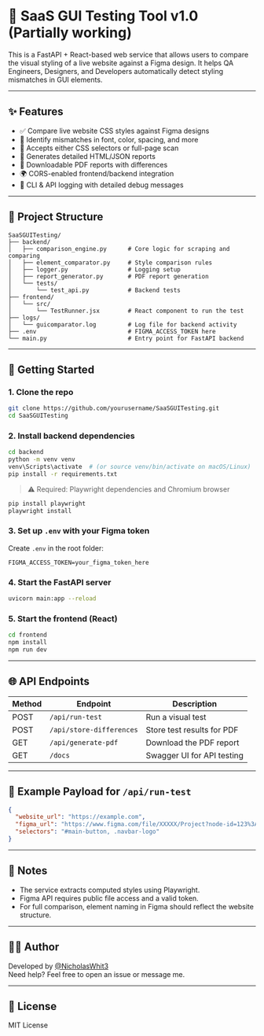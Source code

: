 # 🧪 SaaS GUI Testing Tool v1.0 (Partially working)

This is a FastAPI + React-based web service that allows users to compare the visual styling of a live website against a Figma design. It helps QA Engineers, Designers, and Developers automatically detect styling mismatches in GUI elements.

---

## ✨ Features

- ✅ Compare live website CSS styles against Figma designs
- 🎯 Identify mismatches in font, color, spacing, and more
- 🎨 Accepts either CSS selectors or full-page scan
- 📄 Generates detailed HTML/JSON reports
- 🧾 Downloadable PDF reports with differences
- 🌍 CORS-enabled frontend/backend integration
- 💬 CLI & API logging with detailed debug messages

---

## 📁 Project Structure

```
SaaSGUITesting/
├── backend/
│   ├── comparison_engine.py      # Core logic for scraping and comparing
│   ├── element_comparator.py     # Style comparison rules
│   ├── logger.py                 # Logging setup
│   ├── report_generator.py       # PDF report generation
│   └── tests/
│       └── test_api.py           # Backend tests
├── frontend/
│   └── src/
│       └── TestRunner.jsx        # React component to run the test
├── logs/
│   └── guicomparator.log         # Log file for backend activity
├── .env                          # FIGMA_ACCESS_TOKEN here
└── main.py                       # Entry point for FastAPI backend
```

---

## 🚀 Getting Started

### 1. Clone the repo

```bash
git clone https://github.com/yourusername/SaaSGUITesting.git
cd SaaSGUITesting
```

### 2. Install backend dependencies

```bash
cd backend
python -m venv venv
venv\Scripts\activate  # (or source venv/bin/activate on macOS/Linux)
pip install -r requirements.txt
```

> ⚠️ Required: Playwright dependencies and Chromium browser
```bash
pip install playwright
playwright install
```

### 3. Set up `.env` with your Figma token

Create `.env` in the root folder:

```
FIGMA_ACCESS_TOKEN=your_figma_token_here
```

### 4. Start the FastAPI server

```bash
uvicorn main:app --reload
```

### 5. Start the frontend (React)

```bash
cd frontend
npm install
npm run dev
```

---

## 🌐 API Endpoints

| Method | Endpoint               | Description                    |
|--------|------------------------|--------------------------------|
| POST   | `/api/run-test`        | Run a visual test              |
| POST   | `/api/store-differences` | Store test results for PDF     |
| GET    | `/api/generate-pdf`   | Download the PDF report        |
| GET    | `/docs`               | Swagger UI for API testing     |

---

## 📅 Example Payload for `/api/run-test`

```json
{
  "website_url": "https://example.com",
  "figma_url": "https://www.figma.com/file/XXXXX/Project?node-id=123%3A456",
  "selectors": "#main-button, .navbar-logo"
}
```

---

## 📌 Notes

- The service extracts computed styles using Playwright.
- Figma API requires public file access and a valid token.
- For full comparison, element naming in Figma should reflect the website structure.

---

## 👨‍💼 Author

Developed by [@NicholasWhit3](https://github.com/NicholasWhit3)  
Need help? Feel free to open an issue or message me.

---

## 📄 License

MIT License
